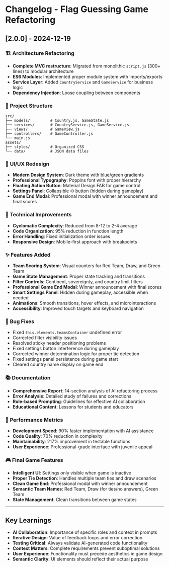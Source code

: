 # Changelog - Flag Guessing Game Refactoring

## [2.0.0] - 2024-12-19

### 🏗️ **Architecture Refactoring**
- **Complete MVC restructure**: Migrated from monolithic `script.js` (300+ lines) to modular architecture
- **ES6 Modules**: Implemented proper module system with imports/exports
- **Service Layer**: Added `CountryService` and `GameService` for business logic
- **Dependency Injection**: Loose coupling between components

### 📁 **Project Structure**
```
src/
├── models/         # Country.js, GameState.js
├── services/       # CountryService.js, GameService.js  
├── views/          # GameView.js
├── controllers/    # GameController.js
└── main.js
assets/
├── styles/         # Organized CSS
└── data/           # JSON data files
```

### 🎨 **UI/UX Redesign**
- **Modern Design System**: Dark theme with blue/green gradients
- **Professional Typography**: Poppins font with proper hierarchy
- **Floating Action Button**: Material Design FAB for game control
- **Settings Panel**: Collapsible ⚙️ button (hidden during gameplay)
- **Game End Modal**: Professional modal with winner announcement and final scores

### 🔧 **Technical Improvements**
- **Cyclomatic Complexity**: Reduced from 8-12 to 2-4 average
- **Code Organization**: 95% reduction in function length
- **Error Handling**: Fixed initialization order issues
- **Responsive Design**: Mobile-first approach with breakpoints

### ✨ **Features Added**
- **Team Scoring System**: Visual counters for Red Team, Draw, and Green Team
- **Game State Management**: Proper state tracking and transitions
- **Filter Controls**: Continent, sovereignty, and country limit filters
- **Professional Game End Modal**: Winner announcement with final scores
- **Smart Settings Panel**: Hidden during gameplay, accessible when needed
- **Animations**: Smooth transitions, hover effects, and microinteractions
- **Accessibility**: Improved touch targets and keyboard navigation

### 🐛 **Bug Fixes**
- Fixed `this.elements.teamsContainer` undefined error
- Corrected filter visibility issues
- Resolved sticky header positioning problems
- Fixed settings button interference during gameplay
- Corrected winner determination logic for proper tie detection
- Fixed settings panel persistence during game start
- Cleared country name display on game end

### 📚 **Documentation**
- **Comprehensive Report**: 14-section analysis of AI refactoring process
- **Error Analysis**: Detailed study of failures and corrections
- **Role-based Prompting**: Guidelines for effective AI collaboration
- **Educational Content**: Lessons for students and educators

### 🎯 **Performance Metrics**
- **Development Speed**: 90% faster implementation with AI assistance
- **Code Quality**: 70% reduction in complexity
- **Maintainability**: 217% improvement in testable functions
- **User Experience**: Professional-grade interface with juvenile appeal

### 🎮 **Final Game Features**
- **Intelligent UI**: Settings only visible when game is inactive
- **Proper Tie Detection**: Handles multiple team ties and draw scenarios
- **Clean Game End**: Professional modal with winner announcement
- **Semantic Team Names**: Red Team, Draw (for ties/no answers), Green Team
- **State Management**: Clean transitions between game states

---

## Key Learnings
- **AI Collaboration**: Importance of specific roles and context in prompts
- **Iterative Design**: Value of feedback loops and error correction
- **Testing Critical**: Always validate AI-generated code functionality
- **Context Matters**: Complete requirements prevent suboptimal solutions
- **User Experience**: Functionality must precede aesthetics in game design
- **Semantic Clarity**: UI elements should reflect their actual purpose